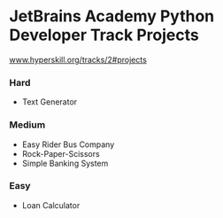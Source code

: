 # JetBrains Academy Python Developer Track Projects


www.hyperskill.org/tracks/2#projects

### Hard
* Text Generator

### Medium
* Easy Rider Bus Company
* Rock-Paper-Scissors
* Simple Banking System

### Easy
* Loan Calculator




